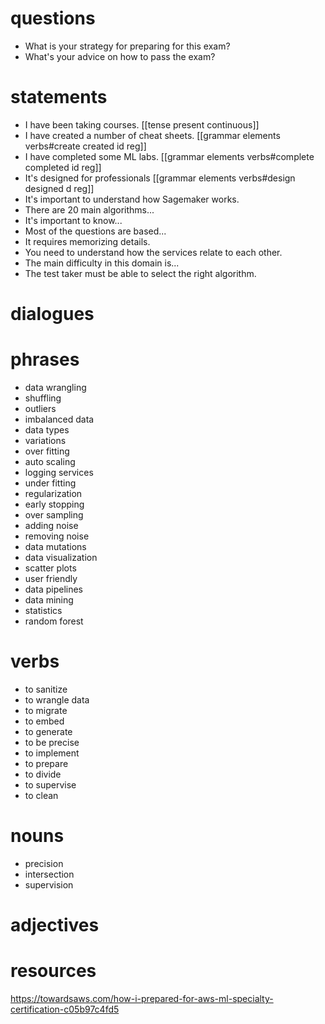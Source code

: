 # questions
- What is your strategy for preparing for this exam?
- What's your advice on how to pass the exam?

# statements
- I have been taking courses. [[tense present continuous]]
- I have created a number of cheat sheets. [[grammar elements verbs#create created id reg]]
- I have completed some ML labs. [[grammar elements verbs#complete completed id reg]]
- It's designed for professionals [[grammar elements verbs#design designed d reg]]
- It's important to understand how Sagemaker works.
- There are 20 main algorithms...
- It's important to know...
- Most of the questions are based...
- It requires memorizing details.
- You need to understand how the services relate to each other.
- The main difficulty in this domain is...
- The test taker must be able to select the right algorithm.

# dialogues

# phrases
- data wrangling
- shuffling
- outliers
- imbalanced data
- data types
- variations
- over fitting
- auto scaling
- logging services
- under fitting
- regularization
- early stopping
- over sampling
- adding noise
- removing noise
- data mutations
- data visualization
- scatter plots
- user friendly
- data pipelines
- data mining
- statistics
- random forest

# verbs
- to sanitize
- to wrangle data
- to migrate
- to embed
- to generate
- to be precise
- to implement
- to prepare
- to divide
- to supervise
- to clean

# nouns
- precision
- intersection
- supervision

# adjectives

# resources
https://towardsaws.com/how-i-prepared-for-aws-ml-specialty-certification-c05b97c4fd5